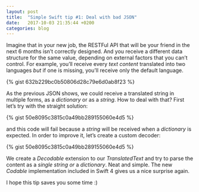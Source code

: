 ```yaml
---
layout: post
title:  "Simple Swift tip #1: Deal with bad JSON"
date:   2017-10-03 21:35:44 +0200
categories: blog
---
```


Imagine that in your new job, the RESTFul API that will be your friend in the next 6 months isn’t correctly designed. And you receive a different data structure for the same value, depending on external factors that you can’t control. For example, you’ll receive every _text content_ translated into two languages *but* if one is missing, you’ll receive only the default language.

{% gist 632b229bc0b50806d28c79e6d0ab8f23 %}

As the previous JSON shows, we could receive a translated string in multiple forms, as a _dictionary_ or as a _string_. How to deal with that? First let’s try with the straight solution:

{% gist 50e8095c3815c0a49bb289155060e4d5 %}

and this code will fail because a _string_ will be received when a _dictionary_ is expected. In order to improve it, let’s create a custom decoder:

{% gist 50e8095c3815c0a49bb289155060e4d5 %}

We create a _Decodable_ extension to our _TranslatedText_ and try to parse the content as a _single string_ *or* a _dictionary_. Neat and simple. The new *Codable* implementation included in Swift 4 gives us a nice surprise again.

I hope this tip saves you some time :)
